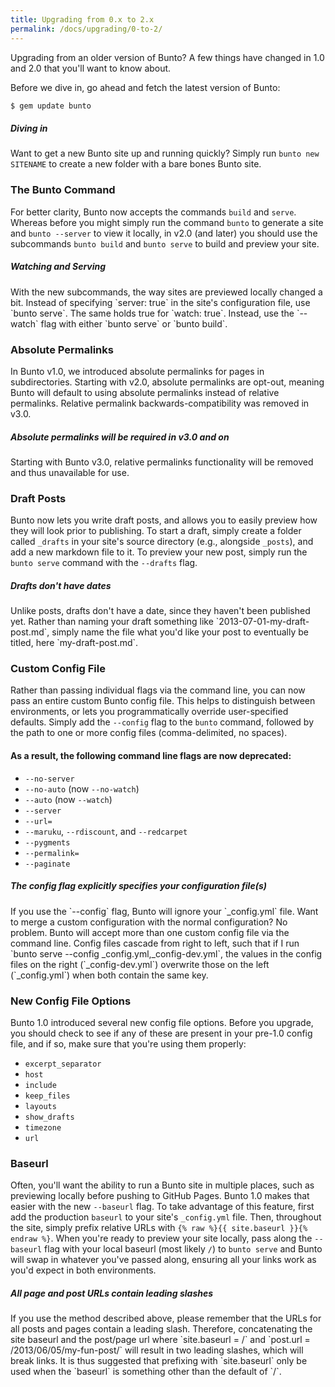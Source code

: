 ```yaml
---
title: Upgrading from 0.x to 2.x
permalink: /docs/upgrading/0-to-2/
---
```


Upgrading from an older version of Bunto? A few things have changed in 1.0
and 2.0 that you'll want to know about.

Before we dive in, go ahead and fetch the latest version of Bunto:

```sh
$ gem update bunto
```

<div class="note feature">
  <h5 markdown="1">Diving in</h5>
  <p markdown="1">Want to get a new Bunto site up and running quickly? Simply
   run <code>bunto new SITENAME</code> to create a new folder with a bare bones
   Bunto site.</p>
</div>

### The Bunto Command

For better clarity, Bunto now accepts the commands `build` and `serve`.
Whereas before you might simply run the command `bunto` to generate a site
and `bunto --server` to view it locally, in v2.0 (and later) you should
use the subcommands `bunto build` and `bunto serve` to build and preview
your site.

<div class="note info">
  <h5>Watching and Serving</h5>
  <p markdown="1">With the new subcommands, the way sites are previewed locally
   changed a bit. Instead of specifying `server: true` in the site's
   configuration file, use `bunto serve`. The same holds true for
   `watch: true`. Instead, use the `--watch` flag with either `bunto serve`
    or `bunto build`.</p>
</div>

### Absolute Permalinks

In Bunto v1.0, we introduced absolute permalinks for pages in
subdirectories. Starting with v2.0, absolute permalinks are opt-out,
meaning Bunto will default to using absolute permalinks instead of
relative permalinks. Relative permalink backwards-compatibility was removed in v3.0.

<div class="note warning" id="absolute-permalinks-warning">
  <h5 markdown="1">Absolute permalinks will be required in v3.0 and on</h5>
  <p markdown="1">
    Starting with Bunto v3.0, relative permalinks functionality will be removed and thus unavailable for use.
  </p>
</div>

### Draft Posts

Bunto now lets you write draft posts, and allows you to easily preview how
they will look prior to publishing. To start a draft, simply create a folder
called `_drafts` in your site's source directory (e.g., alongside `_posts`),
and add a new markdown file to it. To preview your new post, simply run the
`bunto serve` command with the `--drafts` flag.

<div class="note info">
  <h5 markdown="1">Drafts don't have dates</h5>
  <p markdown="1">
    Unlike posts, drafts don't have a date, since they haven't
    been published yet. Rather than naming your draft something like
    `2013-07-01-my-draft-post.md`, simply name the file what you'd like your
    post to eventually be titled, here `my-draft-post.md`.</p>
</div>

### Custom Config File

Rather than passing individual flags via the command line, you can now pass
an entire custom Bunto config file. This helps to distinguish between
environments, or lets you programmatically override user-specified
defaults. Simply add the `--config` flag to the `bunto` command, followed
by the path to one or more config files (comma-delimited, no spaces).

#### As a result, the following command line flags are now deprecated:

* `--no-server`
* `--no-auto` (now `--no-watch`)
* `--auto` (now `--watch`)
* `--server`
* `--url=`
* `--maruku`, `--rdiscount`, and `--redcarpet`
* `--pygments`
* `--permalink=`
* `--paginate`

<div class="note info">
  <h5>The config flag explicitly specifies your configuration file(s)</h5>
  <p markdown="1">If you use the `--config` flag, Bunto will ignore your
    `_config.yml` file. Want to merge a custom configuration with the normal
    configuration? No problem. Bunto will accept more than one custom config
    file via the command line. Config files cascade from right to left, such
    that if I run `bunto serve --config _config.yml,_config-dev.yml`,
    the values in the config files on the right (`_config-dev.yml`) overwrite
    those on the left (`_config.yml`) when both contain the same key.</p>
</div>

### New Config File Options

Bunto 1.0 introduced several new config file options. Before you upgrade,
you should check to see if any of these are present in your pre-1.0 config
file, and if so, make sure that you're using them properly:

* `excerpt_separator`
* `host`
* `include`
* `keep_files`
* `layouts`
* `show_drafts`
* `timezone`
* `url`

### Baseurl

Often, you'll want the ability to run a Bunto site in multiple places,
such as previewing locally before pushing to GitHub Pages. Bunto 1.0 makes
that easier with the new `--baseurl` flag. To take advantage of this
feature, first add the production `baseurl` to your site's `_config.yml`
file. Then, throughout the site, simply prefix relative URLs
with `{% raw %}{{ site.baseurl }}{% endraw %}`.
When you're ready to preview your site locally, pass along the `--baseurl`
flag with your local baseurl (most likely `/`) to `bunto serve` and Bunto
will swap in whatever you've passed along, ensuring all your links work as
you'd expect in both environments.


<div class="note warning">
  <h5 markdown="1">All page and post URLs contain leading slashes</h5>
  <p markdown="1">If you use the method described above, please remember
  that the URLs for all posts and pages contain a leading slash. Therefore,
  concatenating the site baseurl and the post/page url where
  `site.baseurl = /` and `post.url = /2013/06/05/my-fun-post/` will
  result in two leading slashes, which will break links. It is thus
  suggested that prefixing with `site.baseurl` only be used when the
  `baseurl` is something other than the default of `/`.</p>
</div>
